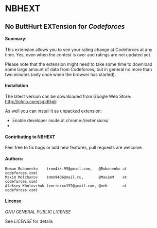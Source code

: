 # NBHEXT
No ButtHurt EXTension for *Codeforces*
-------

#### Summary:
This extension allows you to see your rating change at Codeforces at any time. Yes, even when the contest is over and ratings are not updated yet.

Please note that the extension might need to take some time to download some large amount of data from Codeforces, but in general no more than two minutes (only once when the browser has started).

#### Installation
The latest version can be downloaded from Google Web Store: http://lololo.com/sgldfkglj

As well you can install it as unpacked extension:

- Enable developer mode at chrome://extensions/
- 

#### Contributing to NBHEXT
Feel free to fix bugs or add new features, pull requests are welcome.

#### Authors:
	Roman Rubanenko    (rom4ik.95@gmail.com,   @Rubanenko at codeforces.com)
	Maxim Molchanov    (mmn9406@mail.ru,       @MaximM    at codeforces.com)
	Aleksey Kholovchuk (vortexxx192@gmail.com, @meh       at codeforces.com)

#### License
*GNU GENERAL PUBLIC LICENSE*

See *LICENSE* for details
